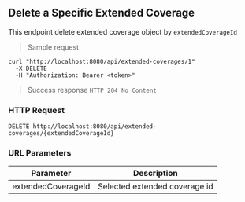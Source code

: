 ## Delete a Specific Extended Coverage
This endpoint delete extended coverage object by <code>extendedCoverageId</code>

> Sample request 

```shell
curl "http://localhost:8080/api/extended-coverages/1"
  -X DELETE
  -H "Authorization: Bearer <token>"
```

> Success response <code>HTTP 204 No Content</code>

### HTTP Request

`DELETE http://localhost:8080/api/extended-coverages/{extendedCoverageId}`

### URL Parameters

Parameter | Description
--------- | -----------
extendedCoverageId | Selected extended coverage id